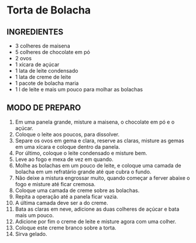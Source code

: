 # Torta de Bolacha

## INGREDIENTES

- 3 colheres de maisena
- 5 colheres de chocolate em pó
- 2 ovos
- 1 xícara de açúcar
- 1 lata de leite condensado
- 1 lata de creme de leite
- 1 pacote de bolacha maria
- 1 l de leite e mais um pouco para molhar as bolachas



## MODO DE PREPARO

1. Em uma panela grande, misture a maisena, o chocolate em pó e o açúcar.
2. Coloque o leite aos poucos, para dissolver.
3. Separe os ovos em gema e clara, reserve as claras, misture as gemas em uma xícara e coloque dentro da panela.
4. Por último, coloque o leite condensado e misture bem.
5. Leve ao fogo e mexa de vez em quando.
6. Molhe as bolachas em um pouco de leite, e coloque uma camada de bolacha em um refratário grande até que cubra o fundo.
7. Não deixe a mistura engrossar muito, quando começar a ferver abaixe o fogo e misture até ficar cremosa.
8. Coloque uma camada de creme sobre as bolachas.
9. Repita a operação até a panela ficar vazia.
10. A última camada deve ser a do creme.
11. Bata as claras em neve, adicione as duas colheres de açúcar e bata mais um pouco.
12. Adicione por fim o creme de leite e misture agora com uma colher.
13. Coloque este creme branco sobre a torta.
14. Sirva gelado.

